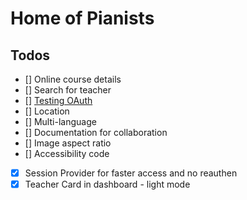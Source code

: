 # Home of Pianists

## Todos

- [] Online course details
- [] Search for teacher
- [] [ Testing OAuth ](https://authjs.dev/guides/testing)
- [] Location
- [] Multi-language
- [] Documentation for collaboration
- [] Image aspect ratio
- [] Accessibility code
- [x] Session Provider for faster access and no reauthen
- [x] Teacher Card in dashboard - light mode
